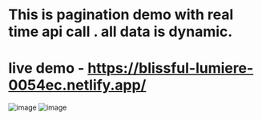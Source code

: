 # This is pagination demo with real time api call . all data is dynamic.
# live demo - https://blissful-lumiere-0054ec.netlify.app/
![image](https://user-images.githubusercontent.com/38542608/138034845-aa93bfe4-1088-4b7e-91c5-113fe72979b5.png)
![image](https://user-images.githubusercontent.com/38542608/138034859-116ec803-e702-4578-9d99-d403781ff86b.png)
